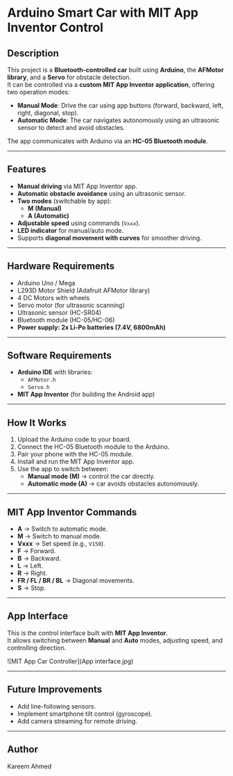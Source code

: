 # Arduino Smart Car with MIT App Inventor Control

## Description
This project is a **Bluetooth-controlled car** built using **Arduino**, the **AFMotor library**, and a **Servo** for obstacle detection.  
It can be controlled via a **custom MIT App Inventor application**, offering two operation modes:

- **Manual Mode**: Drive the car using app buttons (forward, backward, left, right, diagonal, stop).  
- **Automatic Mode**: The car navigates autonomously using an ultrasonic sensor to detect and avoid obstacles.

The app communicates with Arduino via an **HC-05 Bluetooth module**.

---

## Features
- **Manual driving** via MIT App Inventor app.  
- **Automatic obstacle avoidance** using an ultrasonic sensor.  
- **Two modes** (switchable by app):
  - **M (Manual)**  
  - **A (Automatic)**  
- **Adjustable speed** using commands (`Vxxx`).  
- **LED indicator** for manual/auto mode.  
- Supports **diagonal movement with curves** for smoother driving.  

---

## Hardware Requirements
- Arduino Uno / Mega  
- L293D Motor Shield (Adafruit AFMotor library)  
- 4 DC Motors with wheels  
- Servo motor (for ultrasonic scanning)  
- Ultrasonic sensor (HC-SR04)  
- Bluetooth module (HC-05/HC-06)    
- **Power supply: 2x Li-Po batteries (7.4V, 6800mAh)**  

---

## Software Requirements
- **Arduino IDE** with libraries:
  - `AFMotor.h`  
  - `Servo.h`  
- **MIT App Inventor** (for building the Android app)  

---

## How It Works
1. Upload the Arduino code to your board.  
2. Connect the HC-05 Bluetooth module to the Arduino.  
3. Pair your phone with the HC-05 module.  
4. Install and run the MIT App Inventor app.  
5. Use the app to switch between:
   - **Manual mode (M)** → control the car directly.  
   - **Automatic mode (A)** → car avoids obstacles autonomously.  

---

## MIT App Inventor Commands
- **A** → Switch to automatic mode.  
- **M** → Switch to manual mode.  
- **Vxxx** → Set speed (e.g., `V150`).  
- **F** → Forward.  
- **B** → Backward.  
- **L** → Left.  
- **R** → Right.  
- **FR / FL / BR / BL** → Diagonal movements.  
- **S** → Stop.  

---
## App Interface

This is the control interface built with **MIT App Inventor**.  
It allows switching between **Manual** and **Auto** modes, adjusting speed, and controlling direction.

![MIT App Car Controller](App interface.jpg)



---

## Future Improvements
- Add line-following sensors.  
- Implement smartphone tilt control (gyroscope).  
- Add camera streaming for remote driving.  

---

## Author
Kareem Ahmed

